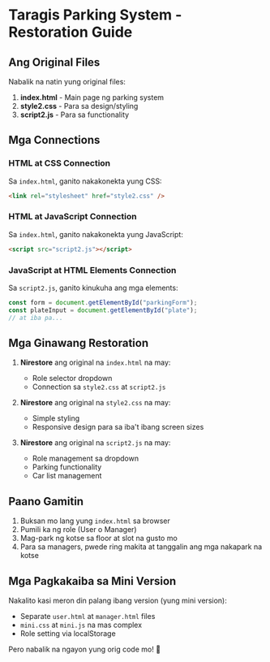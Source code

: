 # Taragis Parking System - Restoration Guide

## Ang Original Files

Nabalik na natin yung original files:

1. **index.html** - Main page ng parking system
2. **style2.css** - Para sa design/styling
3. **script2.js** - Para sa functionality

## Mga Connections

### HTML at CSS Connection
Sa `index.html`, ganito nakakonekta yung CSS:
```html
<link rel="stylesheet" href="style2.css" />
```

### HTML at JavaScript Connection
Sa `index.html`, ganito nakakonekta yung JavaScript:
```html
<script src="script2.js"></script>
```

### JavaScript at HTML Elements Connection
Sa `script2.js`, ganito kinukuha ang mga elements:
```javascript
const form = document.getElementById("parkingForm");
const plateInput = document.getElementById("plate");
// at iba pa...
```

## Mga Ginawang Restoration

1. **Nirestore** ang original na `index.html` na may:
   - Role selector dropdown
   - Connection sa `style2.css` at `script2.js`

2. **Nirestore** ang original na `style2.css` na may:
   - Simple styling
   - Responsive design para sa iba't ibang screen sizes

3. **Nirestore** ang original na `script2.js` na may:
   - Role management sa dropdown
   - Parking functionality
   - Car list management

## Paano Gamitin

1. Buksan mo lang yung `index.html` sa browser
2. Pumili ka ng role (User o Manager)
3. Mag-park ng kotse sa floor at slot na gusto mo
4. Para sa managers, pwede ring makita at tanggalin ang mga nakapark na kotse

## Mga Pagkakaiba sa Mini Version

Nakalito kasi meron din palang ibang version (yung mini version):
- Separate `user.html` at `manager.html` files
- `mini.css` at `mini.js` na mas complex
- Role setting via localStorage

Pero nabalik na ngayon yung orig code mo! 🎉 